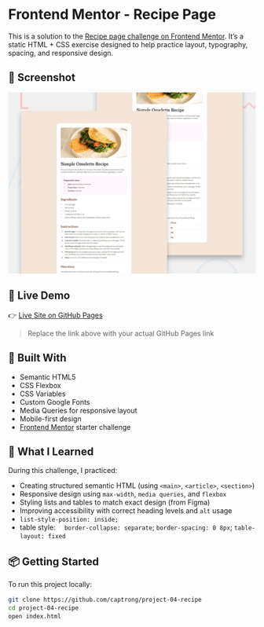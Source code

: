 # Frontend Mentor - Recipe Page

This is a solution to the [Recipe page challenge on Frontend Mentor](https://www.frontendmentor.io/challenges/recipe-page-KiTsR8QQKm). It’s a static HTML + CSS exercise designed to help practice layout, typography, spacing, and responsive design.

## 📸 Screenshot

![Preview of the finished recipe page](./assets/images/preview.jpg)

## 🔗 Live Demo

👉 [Live Site on GitHub Pages](https://captrong.github.io/project-04-recipe)

> Replace the link above with your actual GitHub Pages link

## 🚀 Built With

- Semantic HTML5
- CSS Flexbox
- CSS Variables
- Custom Google Fonts
- Media Queries for responsive layout
- Mobile-first design
- [Frontend Mentor](https://www.frontendmentor.io) starter challenge

## 🧠 What I Learned

During this challenge, I practiced:

- Creating structured semantic HTML (using `<main>`, `<article>`, `<section>`)
- Responsive design using `max-width`, `media queries`, and `flexbox`
- Styling lists and tables to match exact design (from Figma)
- Improving accessibility with correct heading levels and `alt` usage
- `list-style-position: inside;`
- table style: `  border-collapse: separate`;
  `border-spacing: 0 8px`;
  `table-layout: fixed`


## 📦 Getting Started

To run this project locally:

```bash
git clone https://github.com/captrong/project-04-recipe
cd project-04-recipe
open index.html
